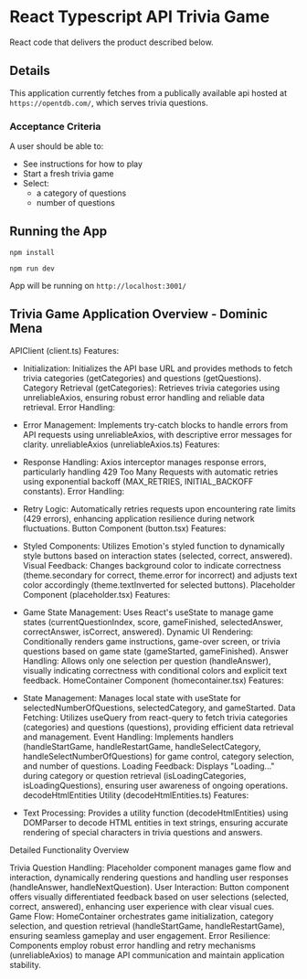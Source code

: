 # React Typescript API Trivia Game

React code that delivers the product described below.

## Details

This application currently fetches from a publically available api hosted at `https://opentdb.com/`, which serves trivia questions.

### Acceptance Criteria

A user should be able to:

- See instructions for how to play
- Start a fresh trivia game
- Select:
  - a category of questions
  - number of questions

## Running the App

`npm install`

`npm run dev`

App will be running on `http://localhost:3001/`


## Trivia Game Application Overview - Dominic Mena

APIClient (client.ts)
Features:

- Initialization: 
Initializes the API base URL and provides methods to fetch trivia categories (getCategories) and questions (getQuestions).
Category Retrieval (getCategories): Retrieves trivia categories using unreliableAxios, ensuring robust error handling and reliable data retrieval.
Error Handling:

- Error Management: 
Implements try-catch blocks to handle errors from API requests using unreliableAxios, with descriptive error messages for clarity.
unreliableAxios (unreliableAxios.ts)
Features:

- Response Handling: Axios interceptor manages response errors, particularly handling 429 Too Many Requests with automatic retries using exponential backoff (MAX_RETRIES, INITIAL_BACKOFF constants).
Error Handling:

- Retry Logic: Automatically retries requests upon encountering rate limits (429 errors), enhancing application resilience during network fluctuations. 
Button Component (button.tsx)
Features:

- Styled Components: Utilizes Emotion's styled function to dynamically style buttons based on interaction states (selected, correct, answered).
Visual Feedback: Changes background color to indicate correctness (theme.secondary for correct, theme.error for incorrect) and adjusts text color accordingly (theme.textInverted for selected buttons).
Placeholder Component (placeholder.tsx)
Features:

- Game State Management: Uses React's useState to manage game states (currentQuestionIndex, score, gameFinished, selectedAnswer, correctAnswer, isCorrect, answered).
Dynamic UI Rendering: Conditionally renders game instructions, game-over screen, or trivia questions based on game state (gameStarted, gameFinished).
Answer Handling: Allows only one selection per question (handleAnswer), visually indicating correctness with conditional colors and explicit text feedback.
HomeContainer Component (homecontainer.tsx)
Features:

- State Management: Manages local state with useState for selectedNumberOfQuestions, selectedCategory, and gameStarted.
Data Fetching: Utilizes useQuery from react-query to fetch trivia categories (categories) and questions (questions), providing efficient data retrieval and management.
Event Handling: Implements handlers (handleStartGame, handleRestartGame, handleSelectCategory, handleSelectNumberOfQuestions) for game control, category selection, and number of questions.
Loading Feedback: Displays "Loading..." during category or question retrieval (isLoadingCategories, isLoadingQuestions), ensuring user awareness of ongoing operations.
decodeHtmlEntities Utility (decodeHtmlEntities.ts)
Features:

- Text Processing: Provides a utility function (decodeHtmlEntities) using DOMParser to decode HTML entities in text strings, ensuring accurate rendering of special characters in trivia questions and answers.

Detailed Functionality Overview

Trivia Question Handling: Placeholder component manages game flow and interaction, dynamically rendering questions and handling user responses (handleAnswer, handleNextQuestion).
User Interaction: Button component offers visually differentiated feedback based on user selections (selected, correct, answered), enhancing user experience with clear visual cues.
Game Flow: HomeContainer orchestrates game initialization, category selection, and question retrieval (handleStartGame, handleRestartGame), ensuring seamless gameplay and user engagement.
Error Resilience: Components employ robust error handling and retry mechanisms (unreliableAxios) to manage API communication and maintain application stability.

